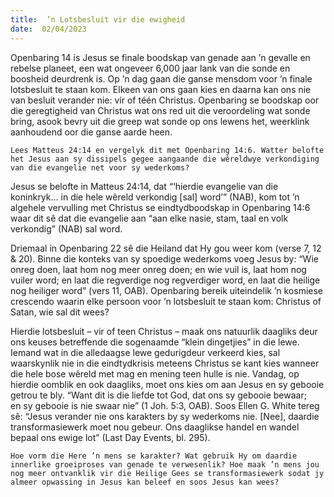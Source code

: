 ```yaml
---
title:  ’n Lotsbesluit vir die ewigheid
date:  02/04/2023
---
```


Openbaring 14 is Jesus se finale boodskap van genade aan ’n gevalle en rebelse planeet, een wat ongeveer 6,000 jaar lank van die sonde en boosheid deurdrenk is. Op ’n dag gaan die ganse mensdom voor ’n finale lotsbesluit te staan kom. Elkeen van ons gaan kies en daarna kan ons nie van besluit verander nie: vír of téén Christus. Openbaring se boodskap oor die geregtigheid van Christus wat ons red uit die veroordeling wat sonde bring, asook bevry uit die greep wat sonde op ons lewens het, weerklink aanhoudend oor die ganse aarde heen.

`Lees Matteus 24:14 en vergelyk dit met Openbaring 14:6. Watter belofte het Jesus aan sy dissipels gegee aangaande die wêreldwye verkondiging van die evangelie net voor sy wederkoms?`

Jesus se belofte in Matteus 24:14, dat “‘hierdie evangelie van die koninkryk… in die hele wêreld verkondig [sal] word’” (NAB), kom tot ’n algehele vervulling met Christus se eindtydboodskap in Openbaring 14:6 waar dit sê dat die evangelie aan “aan elke nasie, stam, taal en volk verkondig” (NAB) sal word.

Driemaal in Openbaring 22 sê die Heiland dat Hy gou weer kom (verse 7, 12 & 20). Binne die konteks van sy spoedige wederkoms voeg Jesus by: “Wie onreg doen, laat hom nog meer onreg doen; en wie vuil is, laat hom nog vuiler word; en laat die regverdige nog regverdiger word, en laat die heilige nog heiliger word” (vers 11, OAB). Openbaring bereik uiteindelik ’n kosmiese crescendo waarin elke persoon voor ’n lotsbesluit te staan kom: Christus of Satan, wie sal dit wees?

Hierdie lotsbesluit – vir of teen Christus – maak ons natuurlik daagliks deur ons keuses betreffende die sogenaamde “klein dingetjies” in die lewe. Iemand wat in die alledaagse lewe gedurigdeur verkeerd kies, sal waarskynlik nie in die eindtydkrisis meteens Christus se kant kies wanneer die hele bose wêreld met mag en mening teen hulle is nie. Vandag, op hierdie oomblik en ook daagliks, moet ons kies om aan Jesus en sy gebooie getrou te bly. “Want dit is die liefde tot God, dat ons sy gebooie bewaar; en sy gebooie is nie swaar nie” (1 Joh. 5:3, OAB). Soos Ellen G. White tereg sê: “Jesus verander nie ons karakters by sy wederkoms nie. [Nee], daardie transformasiewerk moet nou gebeur. Ons daaglikse handel en wandel bepaal ons ewige lot” (Last Day Events, bl. 295).

`Hoe vorm die Here ’n mens se karakter? Wat gebruik Hy om daardie innerlike groeiproses van genade te verwesenlik? Hoe maak ’n mens jou nog meer ontvanklik vir die Heilige Gees se transformasiewerk sodat jy almeer opwassing in Jesus kan beleef en soos Jesus kan wees?`